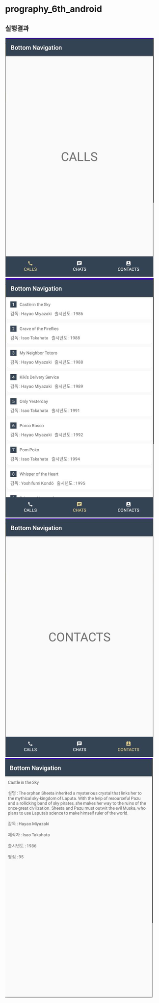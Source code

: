 # prography_6th_android

## 실행결과

![capture1](./img/캡처.jpg)
![capture2](./img/캡처2.jpg)
![capture3](./img/캡처3.jpg)
![capture4](./img/캡처4.jpg)
